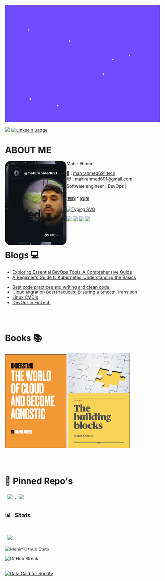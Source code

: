 [![Mahir's GitHub Banner](https://github.com/mahirahmed691/mahirahmed691/blob/main/assets/hello.gif)](https://mahirahmed691.tech)

![](https://komarev.com/ghpvc/?username=mahirahemd691&label=PROFILE+VIEWS)
[![LinkedIn Badge](https://img.shields.io/badge/LinkedIn-Profile-informational?style=flat&logo=linkedin&logoColor=white&color=0D76A8)](https://www.linkedin.com/in/mahir-ahmed-84a346149/)

# ABOUT ME

<!-- markdownlint-disable MD033 -->
<a href="https://app.daily.dev/mahirahmed691"><img src="https://github.com/mahirahmed691/mahirahmed691/blob/main/assets/devcard.png" width="200" align="left" alt="Mahir's Dev Card"/></a>
<!-- markdownlint-enable MD033 -->

  Mahir Ahmed
- 💼 : [mahirahmed691.tech](https://mahirahmed691.tech)
- 📪 : [mahirahmed691@gmail.com](mailto:mahirahmed691@gmail.com)
- Software engineer | DevOps |
  <br>
  ### 🇧🇩 ˣ 🇬🇧


[![Typing SVG](https://readme-typing-svg.herokuapp.com?font=comfortaa&color=%23F77B93&size=25&height=40&lines=Nice+to+meet+you!;I'm+a+DevOps+Engineer;Tech+and+Travel+Blogger;and+a+homemade+chef%3F)](https://git.io/typing-svg)

![](https://img.shields.io/badge/Terraform-informational?style=flat&logo=terraform&logoColor=white&color=7E48BE)
![](https://img.shields.io/badge/Docker-informational?style=flat&logo=docker&logoColor=white&color=2F99ED)
![](https://img.shields.io/badge/Kubernetes-informational?style=flat&logo=kubernetesr&logoColor=white&color=3971E5)
![](https://img.shields.io/badge/GCP-informational?style=flat&logo=gcp&logoColor=white&color=EB493D)


<br><br>
# Blogs 💻

- [Exploring Essential DevOps Tools: A Comprehensive Guide](https://mahirahmed691.tech/exploring-essential-devops-tools-a-comprehensive-guide)
- [A Beginner's Guide to Kubernetes: Understanding the Basics](https://mahirahmed691.tech/a-beginners-guide-to-kubernetes-understanding-the-basics)


<!-- BLOG-POST-LIST:START -->
- [Best code practices and writing and clean code.](https://dev.to/mahirahmed691/best-code-practices-and-writing-and-clean-code-1a1e)
- [Cloud Migration Best Practices: Ensuring a Smooth Transition](https://dev.to/mahirahmed691/cloud-migration-best-practices-ensuring-a-smooth-transition-1d2p)
- [Linux CMD&#39;s](https://dev.to/mahirahmed691/linux-cmds-135c)
- [DevOps in FinTech](https://dev.to/mahirahmed691/devops-in-fintech-5eaf)
<!-- BLOG-POST-LIST:END -->


<br><br>

# Books 📚
<!-- markdownlint-disable MD033 -->
<a href="https://github.com/mahirahmed691/mahirahmed691/blob/main/assets/Cloud%20Agnostic.pdf"><img src="https://github.com/mahirahmed691/mahirahmed691/blob/main/assets/Cloud-Agnostic-Cover-Page.png" width="200"/></a>
<a href="https://github.com/mahirahmed691/mahirahmed691/blob/main/assets/The%20Building%20blocks-%20Devops.pdf"><img src="https://github.com/mahirahmed691/mahirahmed691/blob/main/assets/Building-Blocks.png" width="202"/></a>
<!-- markdownlint-enable MD033 -->

<br><br>
# 📌 Pinned Repo's

<a href="https://github.com/mahirahmed691/holidai">
  <img align="center" style="margin:0.5rem" src="https://github-readme-stats.vercel.app/api/pin/?username=mahirahmed691&repo=holidai&bg_color=0d1116&title_color=6F4BFF&text_color=a4aacb&icon_color=007ec6" />
</a>

<a href="https://github.com/mahirahmed691/puppet">
  <img align="center" style="margin:0.5rem" src="https://github-readme-stats.vercel.app/api/pin/?username=mahirahmed691&repo=puppet&bg_color=0d1116&title_color=6F4BFF&text_color=a4aacb&icon_color=007ec6" />
</a>

## 📊 &nbsp;Stats

<br>

<a href="https://github.com/mahirahmed691">
  <img align="center" style="margin:0.5rem" src="https://github-readme-stats.vercel.app/api/top-langs/?username=mahirahmed691&hide=html,css&bg_color=0d1116&title_color=6F4BFF&text_color=a4aacb&icon_color=007ec6" />
</a>

![Mahir' Github Stats](https://github-readme-stats.vercel.app/api?username=mahirahmed691&hide=contribs,prs&show_icons=true&bg_color=0d1116&title_color=ce09ec&text_color=a4aacb&icon_color=007ec6)

![GitHub Streak](https://github-readme-streak-stats.herokuapp.com/?user=Mahirahmed691&theme=dark&count_private=true&bg_color=0d1116&title_color=ce09ec&text_color=a4aacb&icon_color=007ec6)

<br>

<a href="https://data-card-for-spotify.herokuapp.com/card?user_id=mahir-93">
  <img src="https://data-card-for-spotify.herokuapp.com/api/card?user_id=mahir-93" alt="Data Card for Spotify">
</a>



